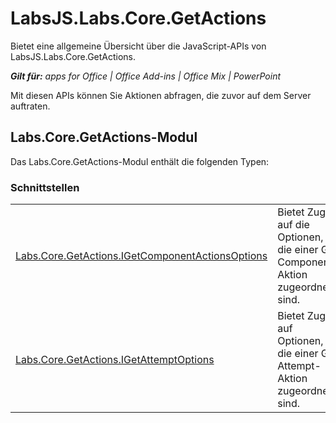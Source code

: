 
# LabsJS.Labs.Core.GetActions
Bietet eine allgemeine Übersicht über die JavaScript-APIs von LabsJS.Labs.Core.GetActions.

 _**Gilt für:** apps for Office | Office Add-ins | Office Mix | PowerPoint_

Mit diesen APIs können Sie Aktionen abfragen, die zuvor auf dem Server auftraten. 

## Labs.Core.GetActions-Modul

Das Labs.Core.GetActions-Modul enthält die folgenden Typen:


### Schnittstellen


|||
|:-----|:-----|
|[Labs.Core.GetActions.IGetComponentActionsOptions](../../reference/office-mix/labs.core.getactions.igetcomponentactionsoptions.md)|Bietet Zugriff auf die Optionen, die einer Get Component-Aktion zugeordnet sind.|
|[Labs.Core.GetActions.IGetAttemptOptions](../../reference/office-mix/labs.core.getactions.igetattemptoptions.md)|Bietet Zugriff auf Optionen, die einer Get Attempt-Aktion zugeordnet sind.|
